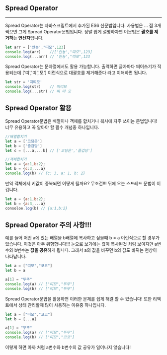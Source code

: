 ## Spread Operator

---

Spread Operator는 자바스크립트에서 추가된 ES6 신문법입니다. 사용법은 ... 점 3개 찍으면 그게 Spread Operator문법입니다. 정말 쉽게 설명하자면 이문법은 **괄호를 제거하는 연산자**입니다.

```js
let arr = ['안뇽',"띠모",123]
console.log(arr)    //['안뇽',"띠모",123]
console.log(...arr) // '안뇽',"띠모",123
```

Spread Operator는 문자열에서도 활용 가능합니다. 출력하면 글자마다 띄어쓰기가 적용되는데 ['띠','띠','모'] 이런식으로 대괄호를 제거해준다 라고 이해하면 됩니다.

```js
let str = '띠띠모'
console.log(str)    // 띠띠모
console.log(...str) // 띠 띠 모
```

## Spread Operator 활용
Spread Operator문법은 배열이나 객체를 합치거나 복사에 자주 쓰이는 문법입니다! 너무 유용하고 꼭 알아야 할 필수 개념중 하나입니다.

```js
//배열합치기
let a = ['코딩은']
let b = ['즐겁당']
let c = [...a,...b] // ['코딩은','즐겁당']

//객체합치기
let a = {a:1,b:2};
let b = {c:3,...a}
console.log(b) // {c: 3, a: 1, b: 2}
```

만약 객체에서 키값이 중복되면 어떻게 될까요? 무조건!!! 뒤에 오는 스프레드 문법이 이깁니다.

```js
let a = {a:1,b:2};
let b = {a:3,...a}
consoloe.log(b) // {a:1,b:2}
```

## Spread Operator 주의 사항!!!
예를 들어 어떤 a에 있는 배열을 b배열에 복사하고 싶을때 b = a 이런식으로 할 경우가 있습니다. 이것은 아주 위험합니다!!! 눈으로 보기에는 값이 복사된것 처럼 보이지만 a변수와 b변수는 **값을 공유**하게 됩니다. 그래서 a의 값을 바꾸면 b의 값도 바뀌는 현상이 나타납니다.

```js
let a = ["띠모","코코"]
let b = a

a[1] = "뚜뚜"
console.log(a) // ["띠모","뚜뚜"]
console.log(b) // ["띠모","뚜뚜"]
```

Spread Operator문법을 활용하면 이러한 문제를 쉽게 해결 할 수 있습니다! 또한 리엑트에서 상태 관리할때 많이 사용하는 이유중 하나입니다.

```js
let a = ["띠모","코코"]
let b = [...a]

a[1] = "뚜뚜"
console.log(a) // ["띠모","뚜뚜"]
console.log(b) // ["띠모","코코"]
```

이렇게 하면 아까 처럼 a변수와 b변수의 값 공유가 일어나지 않습니다!